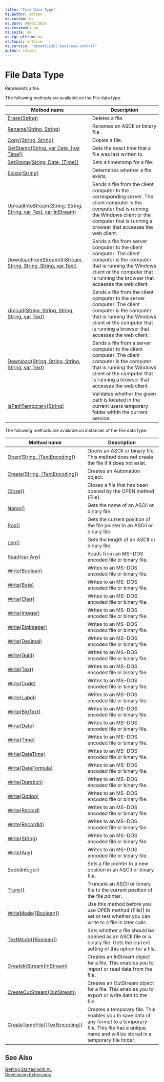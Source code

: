 ```yaml
---
title: "File Data Type"
ms.author: solsen
ms.custom: na
ms.date: 04/01/2019
ms.reviewer: na
ms.suite: na
ms.tgt_pltfrm: na
ms.topic: article
ms.service: "dynamics365-business-central"
author: solsen
---
```

[//]: # (START>DO_NOT_EDIT)
[//]: # (IMPORTANT:Do not edit any of the content between here and the END>DO_NOT_EDIT.)
[//]: # (Any modifications should be made in the .xml files in the ModernDev repo.)
# File Data Type
Represents a file.


The following methods are available on the File data type.


|Method name|Description|
|-----------|-----------|
|[Erase(String)](file-erase-method.md)|Deletes a file.|
|[Rename(String, String)](file-rename-method.md)|Renames an ASCII or binary file.|
|[Copy(String, String)](file-copy-method.md)|Copies a file.|
|[GetStamp(String, var Date, [var Time])](file-getstamp-method.md)|Gets the exact time that a file was last written to.|
|[SetStamp(String, Date, [Time])](file-setstamp-method.md)|Sets a timestamp for a file.|
|[Exists(String)](file-exists-method.md)|Determines whether a file exists.|
|[UploadIntoStream(String, String, String, var Text, var InStream)](file-uploadintostream-method.md)|Sends a file from the client computer to the corresponding server. The client computer is the computer that is running the Windows client or the computer that is running a browser that accesses the web client.|
|[DownloadFromStream(InStream, String, String, String, var Text)](file-downloadfromstream-method.md)|Sends a file from server computer to the client computer. The client computer is the computer that is running the Windows client or the computer that is running the browser that accesses the web client.|
|[Upload(String, String, String, String, var Text)](file-upload-method.md)|Sends a file from the client computer to the server computer. The client computer is the computer that is running the Windows client or the computer that is running a browser that accesses the web client.|
|[Download(String, String, String, String, var Text)](file-download-method.md)|Sends a file from a server computer to the client computer. The client computer is the computer that is running the Windows client or the computer that is running a browser that accesses the web client.|
|[IsPathTemporary(String)](file-ispathtemporary-method.md)|Validates whether the given path is located in the current users temporary folder within the current service.|

The following methods are available on instances of the File data type.

|Method name|Description|
|-----------|-----------|
|[Open(String, [TextEncoding])](file-open-method.md)|Opens an ASCII or binary file. This method does not create the file if it does not exist.|
|[Create(String, [TextEncoding])](file-create-method.md)|Creates an Automation object.|
|[Close()](file-close-method.md)|Closes a file that has been opened by the OPEN method (File).|
|[Name()](file-name-method.md)|Gets the name of an ASCII or binary file.|
|[Pos()](file-pos-method.md)|Gets the current position of the file pointer in an ASCII or binary file.|
|[Len()](file-len-method.md)|Gets the length of an ASCII or binary file.|
|[Read(var Any)](file-read-method.md)|Reads from an MS-DOS encoded file or binary file.|
|[Write(Boolean)](file-write-boolean-method.md)|Writes to an MS-DOS encoded file or binary file.|
|[Write(Byte)](file-write-byte-method.md)|Writes to an MS-DOS encoded file or binary file.|
|[Write(Char)](file-write-char-method.md)|Writes to an MS-DOS encoded file or binary file.|
|[Write(Integer)](file-write-integer-method.md)|Writes to an MS-DOS encoded file or binary file.|
|[Write(BigInteger)](file-write-biginteger-method.md)|Writes to an MS-DOS encoded file or binary file.|
|[Write(Decimal)](file-write-decimal-method.md)|Writes to an MS-DOS encoded file or binary file.|
|[Write(Guid)](file-write-guid-method.md)|Writes to an MS-DOS encoded file or binary file.|
|[Write(Text)](file-write-text-method.md)|Writes to an MS-DOS encoded file or binary file.|
|[Write(Code)](file-write-code-method.md)|Writes to an MS-DOS encoded file or binary file.|
|[Write(Label)](file-write-label-method.md)|Writes to an MS-DOS encoded file or binary file.|
|[Write(BigText)](file-write-bigtext-method.md)|Writes to an MS-DOS encoded file or binary file.|
|[Write(Date)](file-write-date-method.md)|Writes to an MS-DOS encoded file or binary file.|
|[Write(Time)](file-write-time-method.md)|Writes to an MS-DOS encoded file or binary file.|
|[Write(DateTime)](file-write-datetime-method.md)|Writes to an MS-DOS encoded file or binary file.|
|[Write(DateFormula)](file-write-dateformula-method.md)|Writes to an MS-DOS encoded file or binary file.|
|[Write(Duration)](file-write-duration-method.md)|Writes to an MS-DOS encoded file or binary file.|
|[Write(Option)](file-write-option-method.md)|Writes to an MS-DOS encoded file or binary file.|
|[Write(Record)](file-write-table-method.md)|Writes to an MS-DOS encoded file or binary file.|
|[Write(RecordId)](file-write-recordid-method.md)|Writes to an MS-DOS encoded file or binary file.|
|[Write(String)](file-write-string-method.md)|Writes to an MS-DOS encoded file or binary file.|
|[Write(Any)](file-write-joker-method.md)|Writes to an MS-DOS encoded file or binary file.|
|[Seek(Integer)](file-seek-method.md)|Sets a file pointer to a new position in an ASCII or binary file.|
|[Trunc()](file-trunc-method.md)|Truncate an ASCII or binary file to the current position of the file pointer.|
|[WriteMode([Boolean])](file-writemode-method.md)|Use this method before you use OPEN method (File)] to set or test whether you can write to a file in later calls.|
|[TextMode([Boolean])](file-textmode-method.md)|Sets whether a file should be opened as an ASCII file or a binary file. Gets the current setting of this option for a file.|
|[CreateInStream(InStream)](file-createinstream-method.md)|Creates an InStream object for a file. This enables you to import or read data from the file.|
|[CreateOutStream(OutStream)](file-createoutstream-method.md)|Creates an OutStream object for a file. This enables you to export or write data to the file.|
|[CreateTempFile([TextEncoding])](file-createtempfile-method.md)|Creates a temporary file. This enables you to save data of any format to a temporary file. This file has a unique name and will be stored in a temporary file folder.|

[//]: # (IMPORTANT: END>DO_NOT_EDIT)
## See Also
[Getting Started with AL](../../devenv-get-started.md)  
[Developing Extensions](../../devenv-dev-overview.md)  